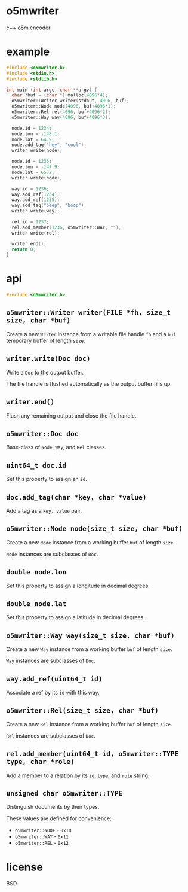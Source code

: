 # o5mwriter

c++ o5m encoder

# example

``` c++
#include <o5mwriter.h>
#include <stdio.h>
#include <stdlib.h>

int main (int argc, char **argv) {
  char *buf = (char *) malloc(4096*4);
  o5mwriter::Writer writer(stdout, 4096, buf);
  o5mwriter::Node node(4096, buf+4096*1);
  o5mwriter::Rel rel(4096, buf+4096*2);
  o5mwriter::Way way(4096, buf+4096*3);

  node.id = 1234;
  node.lon = -148.1;
  node.lat = 64.9;
  node.add_tag("hey", "cool");
  writer.write(node);

  node.id = 1235;
  node.lon = -147.9;
  node.lat = 65.2;
  writer.write(node);

  way.id = 1236;
  way.add_ref(1234);
  way.add_ref(1235);
  way.add_tag("beep", "boop");
  writer.write(way);

  rel.id = 1237;
  rel.add_member(1236, o5mwriter::WAY, "");
  writer.write(rel);

  writer.end();
  return 0;
}
```

# api

``` c++
#include <o5mwriter.h>
```

## `o5mwriter::Writer writer(FILE *fh, size_t size, char *buf)`

Create a new `Writer` instance from a writable file handle `fh` and a `buf`
temporary buffer of length `size`.

## `writer.write(Doc doc)`

Write a `Doc` to the output buffer.

The file handle is flushed automatically as the output buffer fills up.

## `writer.end()`

Flush any remaining output and close the file handle.

## `o5mwriter::Doc doc`

Base-class of `Node`, `Way`, and `Rel` classes.

## `uint64_t doc.id`

Set this property to assign an `id`.

## `doc.add_tag(char *key, char *value)`

Add a tag as a `key, value` pair.

## `o5mwriter::Node node(size_t size, char *buf)`

Create a new `Node` instance from a working buffer `buf` of length `size`.

`Node` instances are subclasses of `Doc`.

## `double node.lon`

Set this property to assign a longitude in decimal degrees.

## `double node.lat`

Set this property to assign a latitude in decimal degrees.

## `o5mwriter::Way way(size_t size, char *buf)`

Create a new `Way` instance from a working buffer `buf` of length `size`.

`Way` instances are subclasses of `Doc`.

## `way.add_ref(uint64_t id)`

Associate a ref by its `id` with this way.

## `o5mwriter::Rel(size_t size, char *buf)`

Create a new `Rel` instance from a working buffer `buf` of length `size`.

`Rel` instances are subclasses of `Doc`.

## `rel.add_member(uint64_t id, o5mwriter::TYPE type, char *role)`

Add a member to a relation by its `id`, `type`, and `role` string.

## `unsigned char o5mwriter::TYPE`

Distinguish documents by their types.

These values are defined for convenience:

* `o5mwriter::NODE` - `0x10`
* `o5mwriter::WAY` - `0x11`
* `o5mwriter::REL` - `0x12`

# license

BSD

